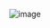 ![image](https://github.com/BryghtLabs/WebServerSocket/assets/85191947/6500605b-18e7-4889-82a6-8f888a1d3d84)
